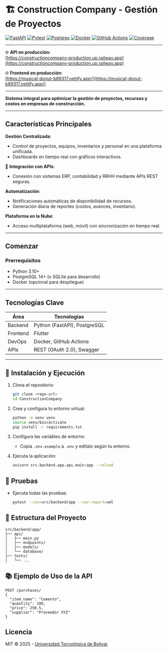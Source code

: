 # 🏗️ Construction Company - Gestión de Proyectos  

[![FastAPI](https://img.shields.io/badge/fastapi-0.100.0-green)](https://fastapi.tiangolo.com/)
[![Pytest](https://img.shields.io/badge/pytest-tested-brightgreen)](https://docs.pytest.org/)
[![Postgres](https://img.shields.io/badge/postgres-db-blue)](https://www.postgresql.org/)
[![Docker](https://img.shields.io/badge/docker-ready-blue)](https://www.docker.com/)
[![GitHub Actions](https://img.shields.io/badge/github-actions-blue)](https://github.com/features/actions)
[![Coverage](https://img.shields.io/badge/coverage-93%25-brightgreen)](https://pytest-cov.readthedocs.io/)

---

🌐 **API en producción:**  
[https://constructioncompany-production.up.railway.app](https://constructioncompany-production.up.railway.app)

🌐 **Frontend en producción:**  
[https://musical-donut-b89317.netlify.app/](https://musical-donut-b89317.netlify.app/)

---

**Sistema integral para optimizar la gestión de proyectos, recursos y costos en empresas de construcción.**  

---

##  Características Principales  
**Gestión Centralizada**:  
   - Control de proyectos, equipos, inventarios y personal en una plataforma unificada.  
   - Dashboards en tiempo real con gráficos interactivos.  

🔌 **Integración con APIs**:  
   - Conexión con sistemas ERP, contabilidad y RRHH mediante APIs REST seguras.  

**Automatización**:  
   - Notificaciones automáticas de disponibilidad de recursos.  
   - Generación diaria de reportes (costos, avances, inventario).  

**Plataforma en la Nube**:  
   - Acceso multiplataforma (web, móvil) con sincronización en tiempo real.  

----

##  Comenzar  

###  Prerrequisitos  
- Python 3.10+  
- PostgreSQL 14+ (o SQLite para desarrollo)  
- Docker (opcional para despliegue)  

---

##  Tecnologías Clave  
| Área          | Tecnologías |  
|---------------|------------|  
| Backend       | Python (FastAPI), PostgreSQL |  
| Frontend      | Flutter |  
| DevOps        | Docker, GitHub Actions |  
| APIs          | REST (OAuth 2.0), Swagger |  


---

## 🚀 Instalación y Ejecución

1. Clona el repositorio:
   ```bash
   git clone <repo-url>
   cd ConstructionCompany
   ```

2. Crea y configura tu entorno virtual:
   ```bash
   python -m venv venv
   source venv/bin/activate
   pip install -r requirements.txt
   ```

3. Configura las variables de entorno:
   - Copia `.env.example` a `.env` y edítalo según tu entorno.

4. Ejecuta la aplicación:
   ```bash
   uvicorn src.backend.app.api.main:app --reload
   ```

## 🧪 Pruebas

- Ejecuta todas las pruebas:
   ```bash
   pytest --cov=src/backend/app --cov-report=xml
   ```

## 📁 Estructura del Proyecto

```
src/backend/app/
├── api/
│   ├── main.py
│   ├── endpoints/
│   ├── models/
│   └── database/
├── tests/
│   └── ...
```

## 📚 Ejemplo de Uso de la API

```http
POST /purchases/
{
  "item_name": "Cemento",
  "quantity": 100,
  "price": 250.5,
  "supplier": "Proveedor XYZ"
}
```

##  Licencia  
MIT © 2025 - [Universidad Tecnológica de Bolívar](https://www.unitecnologica.edu.co/)


